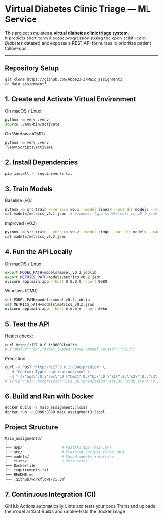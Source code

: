 # Virtual Diabetes Clinic Triage — ML Service

This project simulates a **virtual diabetes clinic triage system**.  
It predicts short-term disease progression (using the open scikit-learn *Diabetes* dataset) and exposes a REST API for nurses to prioritize patient follow-ups.

---

## Repository Setup

```bash
git clone https://github.com/Abbe23-3/Maio_assignment3
cd Maio_assignment3
```

## 1. Create and Activate Virtual Environment
On macOS / Linux
```bash
python -m venv .venv
source .venv/bin/activate
```
On Windows (CMD)
```bash
python -m venv .venv
.venv\Scripts\activate
```
## 2. Install Dependencies
```bash
pip install -r requirements.txt
```

## 3. Train Models
Baseline (v0.1)
```bash
python -m src.train --version v0.1 --model linear --out_dir models --random_state 42
cat models/metrics_v0.1.json  # Windows: type models\metrics_v0.1.json
```

Improved (v0.2)
```bash
python -m src.train --version v0.2 --model ridge --out_dir models --random_state 42
cat models/metrics_v0.2.json
```

## 4. Run the API Locally
On macOS / Linux
```bash
export MODEL_PATH=models/model_v0.2.joblib
export METRICS_PATH=models/metrics_v0.2.json
uvicorn app.main:app --host 0.0.0.0 --port 8080
```

Windows (CMD)
```bash
set MODEL_PATH=models\model_v0.2.joblib
set METRICS_PATH=models\metrics_v0.2.json
uvicorn app.main:app --host 0.0.0.0 --port 8080
```

## 5. Test the API

Health check:
```bash
curl http://127.0.0.1:8080/health
# {"status":"ok","model_loaded":true,"model_version":"v0.2"}
```

Prediction:
```bash
curl -X POST "http://127.0.0.1:8080/predict" \
  -H "Content-Type: application/json" \
  -d "[{\"age\":0,\"sex\":0,\"bmi\":0,\"bp\":0,\"s1\":0,\"s2\":0,\"s3\":0,\"s4\":0,\"s5\":0,\"s6\":0,\"id\":\"p1\"}]"
# [{"id":"p1","progression":151.35,"prediction":151.35,"risk_score":0.39}]
```

## 6. Build and Run with Docker
```bash
docker build -t maio_assignment3:local .
docker run -p 8080:8080 maio_assignment3:local
```

##  Project Structure
```bash
Maio_assignment3/
│
├── app/                  # FastAPI app (main.py)
├── src/                  # Training scripts (train.py)
├── models/               # Saved models + metrics
├── tests/                # Unit tests
├── Dockerfile
├── requirements.txt
├── README.md
└── .github/workflows/ci.yml
```

##  7. Continuous Integration (CI)
GitHub Actions automatically:
Lints and tests your code
Trains and uploads the model artifact
Builds and smoke-tests the Docker image
